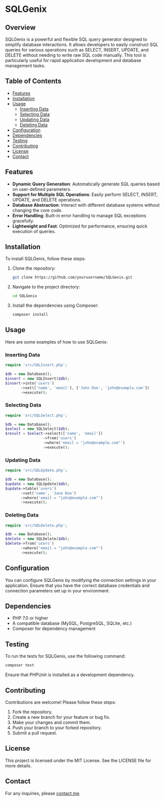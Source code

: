 # SQLGenix

## Overview
SQLGenix is a powerful and flexible SQL query generator designed to simplify database interactions. It allows developers to easily construct SQL queries for various operations such as SELECT, INSERT, UPDATE, and DELETE without needing to write raw SQL code manually. This tool is particularly useful for rapid application development and database management tasks.

## Table of Contents
- [Features](#features)
- [Installation](#installation)
- [Usage](#usage)
  - [Inserting Data](#inserting-data)
  - [Selecting Data](#selecting-data)
  - [Updating Data](#updating-data)
  - [Deleting Data](#deleting-data)
- [Configuration](#configuration)
- [Dependencies](#dependencies)
- [Testing](#testing)
- [Contributing](#contributing)
- [License](#license)
- [Contact](#contact)

## Features
- **Dynamic Query Generation**: Automatically generate SQL queries based on user-defined parameters.
- **Support for Multiple SQL Operations**: Easily perform SELECT, INSERT, UPDATE, and DELETE operations.
- **Database Abstraction**: Interact with different database systems without changing the core code.
- **Error Handling**: Built-in error handling to manage SQL exceptions gracefully.
- **Lightweight and Fast**: Optimized for performance, ensuring quick execution of queries.

## Installation
To install SQLGenix, follow these steps:
1. Clone the repository:
   ```bash
   git clone https://github.com/yourusername/SQLGenix.git
   ```
2. Navigate to the project directory:
   ```bash
   cd SQLGenix
   ```
3. Install the dependencies using Composer:
   ```bash
   composer install
   ```

## Usage
Here are some examples of how to use SQLGenix:

### Inserting Data
```php
require 'src/SQLInsert.php';

$db = new Database();
$insert = new SQLInsert($db);
$insert->into('users')
       ->set(['name', 'email'], ['John Doe', 'john@example.com'])
       ->execute();
```

### Selecting Data
```php
require 'src/SQLSelect.php';

$db = new Database();
$select = new SQLSelect($db);
$result = $select->select(['name', 'email'])
                 ->from('users')
                 ->where('email = "john@example.com"')
                 ->execute();
```

### Updating Data
```php
require 'src/SQLUpdate.php';

$db = new Database();
$update = new SQLUpdate($db);
$update->table('users')
       ->set('name', 'Jane Doe')
       ->where('email = "john@example.com"')
       ->execute();
```

### Deleting Data
```php
require 'src/SQLDelete.php';

$db = new Database();
$delete = new SQLDelete($db);
$delete->from('users')
       ->where('email = "john@example.com"')
       ->execute();
```

## Configuration
You can configure SQLGenix by modifying the connection settings in your application. Ensure that you have the correct database credentials and connection parameters set up in your environment.

## Dependencies
- PHP 7.0 or higher
- A compatible database (MySQL, PostgreSQL, SQLite, etc.)
- Composer for dependency management

## Testing
To run the tests for SQLGenix, use the following command:
```bash
composer test
```
Ensure that PHPUnit is installed as a development dependency.

## Contributing
Contributions are welcome! Please follow these steps:
1. Fork the repository.
2. Create a new branch for your feature or bug fix.
3. Make your changes and commit them.
4. Push your branch to your forked repository.
5. Submit a pull request.

## License
This project is licensed under the MIT License. See the LICENSE file for more details.

## Contact
For any inquiries, please [contact me](mailto:tomcucherosset@hotmail.fr).